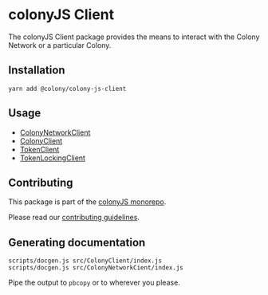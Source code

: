 # colonyJS Client

The colonyJS Client package provides the means to interact with the Colony
Network or a particular Colony.

## Installation

```
yarn add @colony/colony-js-client
```

## Usage

- [ColonyNetworkClient](https://joincolony.github.io/colonyjs/api-colonynetworkclient/)
- [ColonyClient](https://joincolony.github.io/colonyjs/api-colonyclient/)
- [TokenClient](https://joincolony.github.io/colonyjs/api-tokenclient/)
- [TokenLockingClient](https://joincolony.github.io/colonyjs/api-tokenlockingclient/)

## Contributing

This package is part of the [colonyJS monorepo](https://github.com/JoinColony/colonyJS).

Please read our [contributing guidelines](https://github.com/JoinColony/colonyJS/blob/master/CONTRIBUTING.md).


## Generating documentation

```shell
scripts/docgen.js src/ColonyClient/index.js
scripts/docgen.js src/ColonyNetworkCient/index.js
```

Pipe the output to `pbcopy` or to wherever you please.
